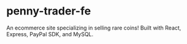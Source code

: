 # penny-trader-fe
An ecommerce site specializing in selling rare coins! Built with React, Express, PayPal SDK, and MySQL. 
